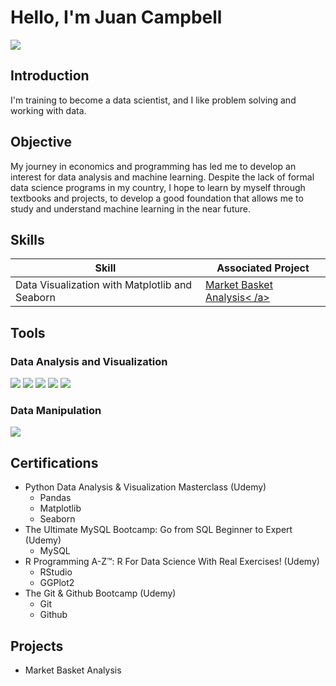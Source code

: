 # Hello, I'm Juan Campbell
<a href="https://www.linkedin.com/in/juan-ignacio-campbell-rincon-b89329211/"><img src="https://img.shields.io/badge/-LinkedIn-0072b1?&style=for-the-badge&logo=linkedin&logoColor=white" /></a>

## Introduction

I'm training to become a data scientist, and I like problem solving and working with data.

## Objective

My journey in economics and programming has led me to develop an interest for data analysis and machine learning. Despite the lack of formal data science programs in my country, I hope to learn by myself through textbooks and projects, to develop a good foundation that allows me to study and understand machine learning in the near future. 

## Skills

| Skill                                           | Associated Project         |
|-------------------------------------------------|----------------------------|
| Data Visualization with Matplotlib and Seaborn  | <a href="https://github.com/jicampbell98/Market-Basket-Analysis.git">Market Basket Analysis< /a>|


## Tools

### Data Analysis and Visualization
<div>
    <img src="https://img.shields.io/badge/-Pandas-150458?&style=for-the-badge&logo=Pandas&logoColor=white" />
    <img src="https://img.shields.io/badge/-NumPy-013243?&style=for-the-badge&logo=NumPy&logoColor=white" />
    <img src="https://img.shields.io/badge/-Matplotlib-013243?&style=for-the-badge&logo=Matplotlib&logoColor=white" />
    <img src="https://img.shields.io/badge/-Seaborn-8C1515?&style=for-the-badge&logo=Seaborn&logoColor=white" />
    <img src="https://img.shields.io/badge/-ggplot2-FF0000?&style=for-the-badge&logo=ggplot2&logoColor=white" />
</div>

### Data Manipulation
<div>
    <img src="https://img.shields.io/badge/-SQL-4479A1?&style=for-the-badge&logo=SQL&logoColor=white" />
</div>

## Certifications

- Python Data Analysis & Visualization Masterclass (Udemy)
  - Pandas
  - Matplotlib
  - Seaborn
- The Ultimate MySQL Bootcamp: Go from SQL Beginner to Expert (Udemy)
  - MySQL
- R Programming A-Z™: R For Data Science With Real Exercises! (Udemy)
  - RStudio
  - GGPlot2
- The Git & Github Bootcamp (Udemy)
  - Git
  - Github

## Projects
- Market Basket Analysis

